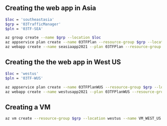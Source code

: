 ## Creating the web app in Asia

```bash
$loc = 'southeastasia'
$grp = '03TrafficManager'
$pln = '03TF-SEA'

az group create --name $grp --location $loc
az appservice plan create --name 03TFPlan --resource-group $grp --location $loc --sku Free
az webapp create --name seasiaapp2021 --plan 03TFPlan --resource-group $grp
```

## Creating the the web app in West US

```bash
$loc = 'westus'
$pln = '03TF-WUS'

az appservice plan create --name 03TFPlanWUS --resource-group $grp --location $loc --sku Free
az webapp create --name westusapp2021 --plan 03TFPlanWUS --resource-group $grp
```

## Creating a VM

```bash
az vm create --resource-group $grp --location westus --name VM_WEST_US --image ubuntults --admin-username kamal --admin-password Hello@12345#
```
